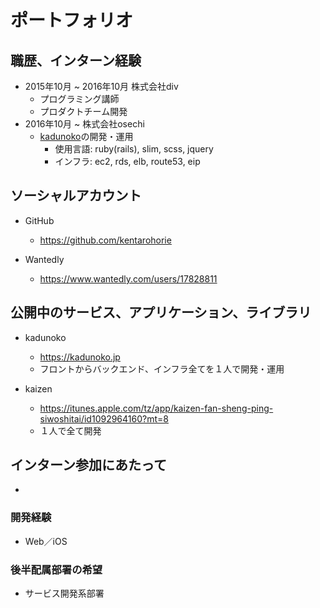 # ポートフォリオ

## 職歴、インターン経験

- 2015年10月 ~ 2016年10月 株式会社div
  - プログラミング講師
  - プロダクトチーム開発
- 2016年10月 ~ 株式会社osechi
  - [kadunoko](https://kadunoko.jp)の開発・運用
    - 使用言語: ruby(rails), slim, scss, jquery
    - インフラ: ec2, rds, elb, route53, eip

## ソーシャルアカウント

- GitHub
  - https://github.com/kentarohorie
    
- Wantedly
  - https://www.wantedly.com/users/17828811

## 公開中のサービス、アプリケーション、ライブラリ

- kadunoko
  - https://kadunoko.jp
  - フロントからバックエンド、インフラ全てを１人で開発・運用

- kaizen
  - https://itunes.apple.com/tz/app/kaizen-fan-sheng-ping-siwoshitai/id1092964160?mt=8
  - １人で全て開発

## インターン参加にあたって

  -

### 開発経験

- Web／iOS

### 後半配属部署の希望

- サービス開発系部署
